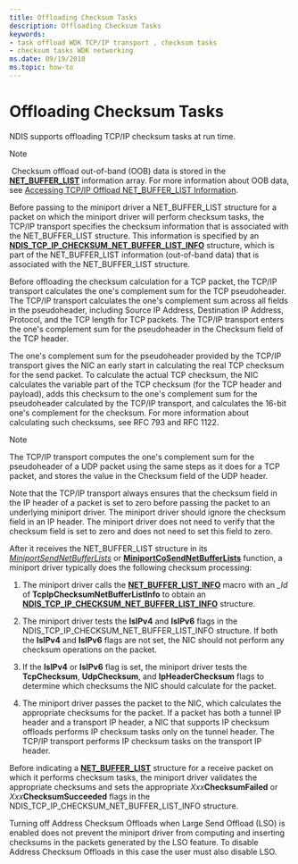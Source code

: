 ```yaml
---
title: Offloading Checksum Tasks
description: Offloading Checksum Tasks
keywords:
- task offload WDK TCP/IP transport , checksum tasks
- checksum tasks WDK networking
ms.date: 09/19/2018
ms.topic: how-to
---
```


# Offloading Checksum Tasks

NDIS supports offloading TCP/IP checksum tasks at run time.

> [!NOTE]
> Checksum offload out-of-band (OOB) data is stored in the [**NET\_BUFFER\_LIST**](/windows-hardware/drivers/ddi/nbl/ns-nbl-net_buffer_list) information array. For more information about OOB data, see [Accessing TCP/IP Offload NET\_BUFFER\_LIST Information](accessing-tcp-ip-offload-net-buffer-list-information.md).

Before passing to the miniport driver a NET\_BUFFER\_LIST structure for a packet on which the miniport driver will perform checksum tasks, the TCP/IP transport specifies the checksum information that is associated with the NET\_BUFFER\_LIST structure. This information is specified by an [**NDIS\_TCP\_IP\_CHECKSUM\_NET\_BUFFER\_LIST\_INFO**](/windows-hardware/drivers/ddi/nblchecksum/ns-nblchecksum-ndis_tcp_ip_checksum_net_buffer_list_info) structure, which is part of the NET\_BUFFER\_LIST information (out-of-band data) that is associated with the NET\_BUFFER\_LIST structure.

Before offloading the checksum calculation for a TCP packet, the TCP/IP transport calculates the one's complement sum for the TCP pseudoheader. The TCP/IP transport calculates the one's complement sum across all fields in the pseudoheader, including Source IP Address, Destination IP Address, Protocol, and the TCP length for TCP packets. The TCP/IP transport enters the one's complement sum for the pseudoheader in the Checksum field of the TCP header.

The one's complement sum for the pseudoheader provided by the TCP/IP transport gives the NIC an early start in calculating the real TCP checksum for the send packet. To calculate the actual TCP checksum, the NIC calculates the variable part of the TCP checksum (for the TCP header and payload), adds this checksum to the one's complement sum for the pseudoheader calculated by the TCP/IP transport, and calculates the 16-bit one's complement for the checksum. For more information about calculating such checksums, see RFC 793 and RFC 1122.

> [!NOTE]
> The TCP/IP transport computes the one's complement sum for the pseudoheader of a UDP packet using the same steps as it does for a TCP packet, and stores the value in the Checksum field of the UDP header.

Note that the TCP/IP transport always ensures that the checksum field in the IP header of a packet is set to zero before passing the packet to an underlying miniport driver. The miniport driver should ignore the checksum field in an IP header. The miniport driver does not need to verify that the checksum field is set to zero and does not need to set this field to zero.

After it receives the NET\_BUFFER\_LIST structure in its [*MiniportSendNetBufferLists*](/windows-hardware/drivers/ddi/ndis/nc-ndis-miniport_send_net_buffer_lists) or [**MiniportCoSendNetBufferLists**](/windows-hardware/drivers/ddi/ndis/nc-ndis-miniport_co_send_net_buffer_lists) function, a miniport driver typically does the following checksum processing:

1.  The miniport driver calls the [**NET\_BUFFER\_LIST\_INFO**](/windows-hardware/drivers/ddi/nblaccessors/nf-nblaccessors-net_buffer_list_info) macro with an *\_Id* of **TcpIpChecksumNetBufferListInfo** to obtain an [**NDIS\_TCP\_IP\_CHECKSUM\_NET\_BUFFER\_LIST\_INFO**](/windows-hardware/drivers/ddi/nblchecksum/ns-nblchecksum-ndis_tcp_ip_checksum_net_buffer_list_info) structure.

2.  The miniport driver tests the **IsIPv4** and **IsIPv6** flags in the NDIS\_TCP\_IP\_CHECKSUM\_NET\_BUFFER\_LIST\_INFO structure. If both the **IsIPv4** and **IsIPv6** flags are not set, the NIC should not perform any checksum operations on the packet.

3.  If the **IsIPv4** or **IsIPv6** flag is set, the miniport driver tests the **TcpChecksum**, **UdpChecksum**, and **IpHeaderChecksum** flags to determine which checksums the NIC should calculate for the packet.

4.  The miniport driver passes the packet to the NIC, which calculates the appropriate checksums for the packet. If a packet has both a tunnel IP header and a transport IP header, a NIC that supports IP checksum offloads performs IP checksum tasks only on the tunnel header. The TCP/IP transport performs IP checksum tasks on the transport IP header.

Before indicating a [**NET\_BUFFER\_LIST**](/windows-hardware/drivers/ddi/nbl/ns-nbl-net_buffer_list) structure for a receive packet on which it performs checksum tasks, the miniport driver validates the appropriate checksums and sets the appropriate *Xxx***ChecksumFailed** or *Xxx***ChecksumSucceeded** flags in the NDIS\_TCP\_IP\_CHECKSUM\_NET\_BUFFER\_LIST\_INFO structure.

Turning off Address Checksum Offloads when Large Send Offload (LSO) is enabled does not prevent the miniport driver from computing and inserting checksums in the packets generated by the LSO feature. To disable Address Checksum Offloads in this case the user must also disable LSO.

 

